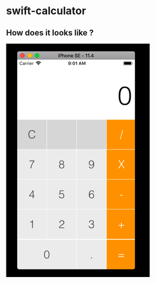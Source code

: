# swift-calculator

## How does it looks like ?
![Alt text](/calculator.png?raw=true "Calculator App")
